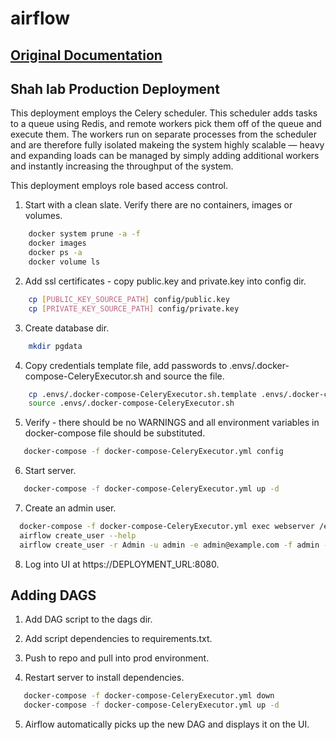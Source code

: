 # airflow

## [Original Documentation](https://github.com/puckel/docker-airflow/blob/master/README.md)

## Shah lab Production Deployment
This deployment employs the Celery scheduler. This scheduler adds tasks to a queue using Redis, and remote workers pick them off of the queue and execute them. The workers run on separate processes from the scheduler and are therefore fully isolated makeing the system highly scalable — heavy and expanding loads can be managed by simply adding additional workers and instantly increasing the throughput of the system.

This deployment employs role based access control. 

1. Start with a clean slate. Verify there are no containers, images or volumes.

```bash
    docker system prune -a -f
    docker images 
    docker ps -a  
    docker volume ls 
```

2. Add ssl certificates - copy public.key and private.key into config dir.

```bash
    cp [PUBLIC_KEY_SOURCE_PATH] config/public.key
    cp [PRIVATE_KEY_SOURCE_PATH] config/private.key
```

3. Create database dir.

```bash
    mkdir pgdata
```
    
4. Copy credentials template file, add passwords to .envs/.docker-compose-CeleryExecutor.sh and source the file.
    
```bash
    cp .envs/.docker-compose-CeleryExecutor.sh.template .envs/.docker-compose-CeleryExecutor.sh
    source .envs/.docker-compose-CeleryExecutor.sh
```
    
 5. Verify - there should be no WARNINGS and all environment variables in docker-compose file should be substituted.
 
 ```bash
    docker-compose -f docker-compose-CeleryExecutor.yml config  
 ```
 
 6. Start server.
 
 ```bash
    docker-compose -f docker-compose-CeleryExecutor.yml up -d
 ```

  7. Create an admin user.

  ```bash
    docker-compose -f docker-compose-CeleryExecutor.yml exec webserver /entrypoint.sh bash
    airflow create_user --help
    airflow create_user -r Admin -u admin -e admin@example.com -f admin -l user -p test
   ```
   
  8. Log into UI at https://DEPLOYMENT_URL:8080.

## Adding DAGS

1. Add DAG script to the dags dir.

2. Add script dependencies to requirements.txt.

3. Push to repo and pull into prod environment. 

4. Restart server to install dependencies.

 ```bash
    docker-compose -f docker-compose-CeleryExecutor.yml down
    docker-compose -f docker-compose-CeleryExecutor.yml up -d
 ```

5. Airflow automatically picks up the new DAG and displays it on the UI.
